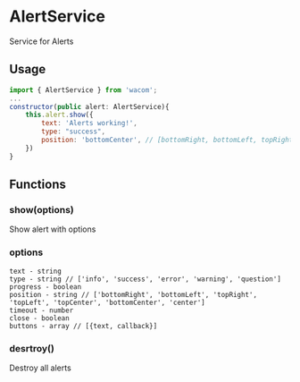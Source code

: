 # AlertService

Service for Alerts

## Usage

```javascript
import { AlertService } from 'wacom';
...
constructor(public alert: AlertService){
	this.alert.show({
		text: 'Alerts working!',
		type: "success",
		position: 'bottomCenter', // [bottomRight, bottomLeft, topRight, topLeft, topCenter, bottomCenter or center]
	})
}
```

## Functions

### show(options)

Show alert with options

### options

```
text - string
type - string // ['info', 'success', 'error', 'warning', 'question']
progress - boolean
position - string // ['bottomRight', 'bottomLeft', 'topRight', 'topLeft', 'topCenter', 'bottomCenter', 'center']
timeout - number
close - boolean
buttons - array // [{text, callback}]
```

### desrtroy()

Destroy all alerts
